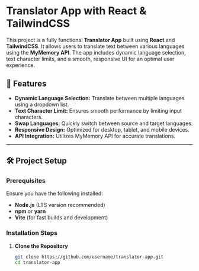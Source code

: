 # Translator App with React & TailwindCSS  

This project is a fully functional **Translator App** built using **React** and **TailwindCSS**. It allows users to translate text between various languages using the **MyMemory API**. The app includes dynamic language selection, text character limits, and a smooth, responsive UI for an optimal user experience.

## 🚀 Features  
- **Dynamic Language Selection:** Translate between multiple languages using a dropdown list.  
- **Text Character Limit:** Ensures smooth performance by limiting input characters.  
- **Swap Languages:** Quickly switch between source and target languages.  
- **Responsive Design:** Optimized for desktop, tablet, and mobile devices.  
- **API Integration:** Utilizes MyMemory API for accurate translations.

---

## 🛠️ Project Setup  

### Prerequisites  
Ensure you have the following installed:  
- **Node.js** (LTS version recommended)  
- **npm** or **yarn**  
- **Vite** (for fast builds and development)  

### Installation Steps  

1. **Clone the Repository**  
   ```bash  
   git clone https://github.com/username/translator-app.git  
   cd translator-app  
